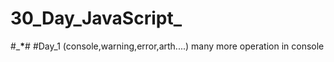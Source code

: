 # 30_Day_JavaScript_
#___*__#
#Day_1 (console,warning,error,arth....) many more operation in console 
